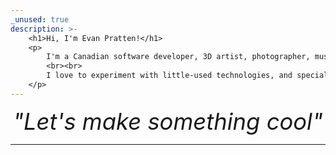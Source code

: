 ```yaml
---
_unused: true
description: >-
    <h1>Hi, I'm Evan Pratten!</h1>
    <p>
        I'm a Canadian software developer, 3D artist, photographer, musician, <a href="/blog">blogger</a>, amateur radio operator, and general <a href="/projects">maker of things</a>.
        <br><br>
        I love to experiment with little-used technologies, and specialize in <em>making things interconnect</em>.
    </p>
---
```


<div style="width:100%;text-align:center !important;font-size:calc(1.375rem + 1.5vw);"><span><em>"Let's make something cool"</em></span></div>


<hr>

